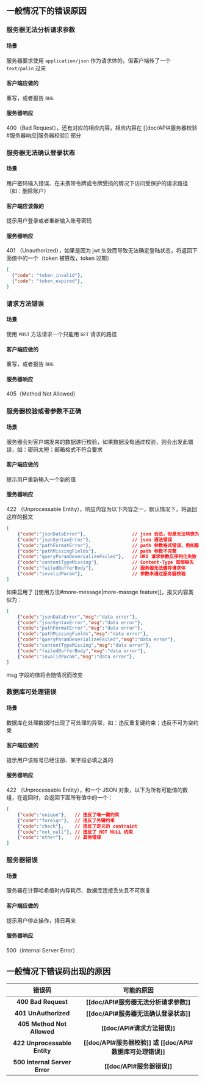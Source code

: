## 一般情况下的错误原因
### 服务器无法分析请求参数
#### 场景
服务器要求使用 `application/json` 作为请求体的，但客户端传了一个 `text/palin` 过来
#### 客户端应做的
重写，或者报告 `BUG`
#### 服务器响应
400（Bad Request），还有对应的相应内容，相应内容在 [[doc/API#服务器校验#服务器响应|服务器校验]] 部分

### 服务器无法确认登录状态
#### 场景
用户密码输入错误、在未携带令牌或令牌受损的情况下访问受保护的请求路径（如：删除账户）
#### 客户端应该做的
提示用户登录或者重新输入账号密码
#### 服务器响应
401 （Unauthorized），如果是因为 jwt 失效而导致无法确定登陆状态，将返回下面值中的一个（token 被篡改，token 过期）
```json
[
  {"code": "token_invalid"},
  {"code": "token_expired"},
]
```

### 请求方法错误
#### 场景
使用 `POST` 方法请求一个只能用 `GET` 请求的路径
#### 客户端应做的
重写，或者报告 `BUG`
#### 服务器响应
405（Method Not Allowed）

### 服务器校验或者参数不正确
#### 场景
服务器会对客户端发来的数据进行校验，如果数据没有通过校验，则会出发此错误，如：密码太短；邮箱格式不符合要求
#### 客户端应做的
提示用户重新输入一个新的值
#### 服务器响应
422 （Unprocessable Entity），响应内容为以下内容之一，默认情况下，将返回这样的报文

```json
[
    {"code":"jsonDataError"},                 // json 合法，但是无法转换为服务器要求的结构
    {"code":"jsonSyntaxError"},               // json 语法错误
    {"code":"pathFormatError"},               // path 参数格式错误，例如服务器要求一个数字id，但是参数提供的是一个非数字的字符串
    {"code":"pathMissingFields"},             // path 参数不完整
    {"code":"queryParamDeserializeFailed"},   // URI 请求参数反序列化失败
    {"code":"contentTypeMissing"},            // Content-Type 首部缺失
    {"code":"failedBufferBody"},              // 服务器无法缓存请求体
    {"code":"invalidParam"},                  // 参数未通过服务器校验
]
```

如果启用了 [[使用方法#more-message|more-massge feature]]，报文内容类似为：

```json
[
    {"code":"jsonDataError","msg":"data error"},
    {"code":"jsonSyntaxError","msg":"data error"},
    {"code":"pathFormatError","msg":"data error"},
    {"code":"pathMissingFields","msg":"data error"},
    {"code":"queryParamDeserializeFailed","msg":"data error"},
    {"code":"contentTypeMissing","msg":"data error"},
    {"code":"failedBufferBody","msg":"data error"},
    {"code":"invalidParam","msg":"data error"},
]
```

msg 字段的值将会随情况而改变

### 数据库可处理错误
#### 场景
数据库在处理数据时出现了可处理的异常，如：违反重复键约束；违反不可为空约束
#### 客户端应做的
提示用户该账号已经注册、某字段必填之类的
#### 服务器响应
422 （Unprocessable Entity），和一个 JSON 对象，以下为所有可能值的数组，在返回时，会返回下面所有值中的一个：
```json
[
    {"code":"unique"},   // 违反了唯一键约束
    {"code":"foreign"},  // 违反了外键约束
    {"code":"check"},    // 违反了定义的 contraint
    {"code":"not_null"}, // 违反了 NOT NULL 约束
    {"code":"other"},    // 其他错误
]
```

### 服务器错误
#### 场景
服务器在计算哈希值时内存耗尽、数据库连接丢失且不可恢复
#### 客户端应做的
提示用户停止操作，择日再来
#### 服务器响应
500（Internal Server Error）

## 一般情况下错误码出现的原因

|          **错误码**          |                **可能的原因**                 |
| :-----------------------: | :--------------------------------------: |
|    **400 Bad Request**    |       **[[doc/API#服务器无法分析请求参数]]**        |
|   **401 UnAuthorized**    |       **[[doc/API#服务器无法确认登录状态]]**        |
|  **405 Method Not Allowed**   |            **[[doc/API#请求方法错误]]**            |
| **422 Unprocessable Entity**  | **[[doc/API#服务器校验]] 或 [[doc/API#数据库可处理错误]]** |
| **500 Internal Server Error** |            **[[doc/API#服务器错误]]**             |
